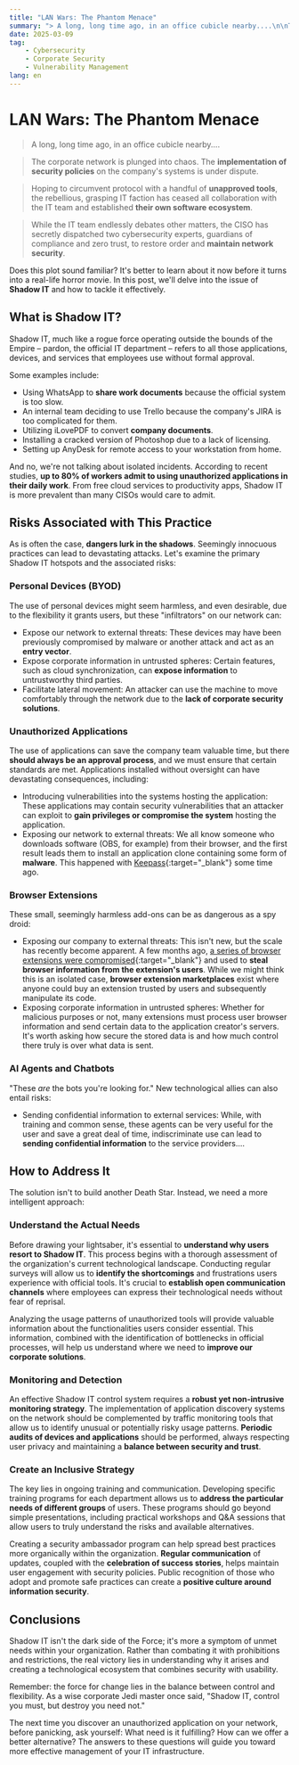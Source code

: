 ```yaml
---
title: "LAN Wars: The Phantom Menace"
summary: "> A long, long time ago, in an office cubicle nearby....\n\nThe corporate network is plunged into chaos. The **implementation of security policies** on the company's systems is under dispute.\n\nHoping to circumvent protocol with a handful of **unapproved tools**, the rebellious, grasping IT faction has ceased all collaboration with the IT team and established **their own software ecosystem**.\n\nWhile the IT team endlessly debates other matters, the CISO has secretly dispatched two cybersecurity experts, guardians of compliance and zero trust, to restore order and **maintain network security**.$Does this plot sound familiar? It's better to learn about it now before it turns into a real-life horror movie. In this post, we'll delve into the issue of **Shadow IT** and how to tackle it effectively."
date: 2025-03-09
tag:
    - Cybersecurity
    - Corporate Security
    - Vulnerability Management
lang: en
---
```


# LAN Wars: The Phantom Menace

> A long, long time ago, in an office cubicle nearby....

> The corporate network is plunged into chaos. The **implementation of security policies** on the company's systems is under dispute.

> Hoping to circumvent protocol with a handful of **unapproved tools**, the rebellious, grasping IT faction has ceased all collaboration with the IT team and established **their own software ecosystem**.

> While the IT team endlessly debates other matters, the CISO has secretly dispatched two cybersecurity experts, guardians of compliance and zero trust, to restore order and **maintain network security**.

Does this plot sound familiar? It's better to learn about it now before it turns into a real-life horror movie. In this post, we'll delve into the issue of **Shadow IT** and how to tackle it effectively.

<!-- more -->

## What is Shadow IT?

Shadow IT, much like a rogue force operating outside the bounds of the Empire – pardon, the official IT department – refers to all those applications, devices, and services that employees use without formal approval.

Some examples include:

*   Using WhatsApp to **share work documents** because the official system is too slow.
*   An internal team deciding to use Trello because the company's JIRA is too complicated for them.
*   Utilizing iLovePDF to convert **company documents**.
*   Installing a cracked version of Photoshop due to a lack of licensing.
*   Setting up AnyDesk for remote access to your workstation from home.

And no, we're not talking about isolated incidents. According to recent studies, **up to 80% of workers admit to using unauthorized applications in their daily work**. From free cloud services to productivity apps, Shadow IT is more prevalent than many CISOs would care to admit.

## Risks Associated with This Practice

As is often the case, **dangers lurk in the shadows**. Seemingly innocuous practices can lead to devastating attacks. Let's examine the primary Shadow IT hotspots and the associated risks:

### Personal Devices (BYOD)

The use of personal devices might seem harmless, and even desirable, due to the flexibility it grants users, but these "infiltrators" on our network can:

*   Expose our network to external threats: These devices may have been previously compromised by malware or another attack and act as an **entry vector**.
*   Expose corporate information in untrusted spheres: Certain features, such as cloud synchronization, can **expose information** to untrustworthy third parties.
*   Facilitate lateral movement: An attacker can use the machine to move comfortably through the network due to the **lack of corporate security solutions**.

### Unauthorized Applications

The use of applications can save the company team valuable time, but there **should always be an approval process**, and we must ensure that certain standards are met. Applications installed without oversight can have devastating consequences, including:

*   Introducing vulnerabilities into the systems hosting the application: These applications may contain security vulnerabilities that an attacker can exploit to **gain privileges or compromise the system** hosting the application.
*   Exposing our network to external threats: We all know someone who downloads software (OBS, for example) from their browser, and the first result leads them to install an application clone containing some form of **malware**. This happened with [Keepass](https://enhacke.com/blog/sitio-falso-de-keepass-difunde-malware-usando-google-ads-65328d1c10475){:target="_blank"} some time ago.

### Browser Extensions

These small, seemingly harmless add-ons can be as dangerous as a spy droid:

*   Exposing our company to external threats: This isn't new, but the scale has recently become apparent. A few months ago, [a series of browser extensions were compromised](https://www.malwarebytes.com/blog/news/2025/01/google-chrome-ai-extensions-deliver-info-stealing-malware-in-broad-attack){:target="_blank"} and used to **steal browser information from the extension's users**. While we might think this is an isolated case, **browser extension marketplaces** exist where anyone could buy an extension trusted by users and subsequently manipulate its code.
*   Exposing corporate information in untrusted spheres: Whether for malicious purposes or not, many extensions must process user browser information and send certain data to the application creator's servers. It's worth asking how secure the stored data is and how much control there truly is over what data is sent.

### AI Agents and Chatbots

"These *are* the bots you're looking for." New technological allies can also entail risks:

*   Sending confidential information to external services: While, with training and common sense, these agents can be very useful for the user and save a great deal of time, indiscriminate use can lead to **sending confidential information** to the service providers....

## How to Address It

The solution isn't to build another Death Star. Instead, we need a more intelligent approach:

### Understand the Actual Needs

Before drawing your lightsaber, it's essential to **understand why users resort to Shadow IT**. This process begins with a thorough assessment of the organization's current technological landscape. Conducting regular surveys will allow us to **identify the shortcomings** and frustrations users experience with official tools. It's crucial to **establish open communication channels** where employees can express their technological needs without fear of reprisal.

Analyzing the usage patterns of unauthorized tools will provide valuable information about the functionalities users consider essential. This information, combined with the identification of bottlenecks in official processes, will help us understand where we need to **improve our corporate solutions**.

### Monitoring and Detection

An effective Shadow IT control system requires a **robust yet non-intrusive monitoring strategy**. The implementation of application discovery systems on the network should be complemented by traffic monitoring tools that allow us to identify unusual or potentially risky usage patterns. **Periodic audits of devices and applications** should be performed, always respecting user privacy and maintaining a **balance between security and trust**.

### Create an Inclusive Strategy

The key lies in ongoing training and communication. Developing specific training programs for each department allows us to **address the particular needs of different groups** of users. These programs should go beyond simple presentations, including practical workshops and Q&A sessions that allow users to truly understand the risks and available alternatives.

Creating a security ambassador program can help spread best practices more organically within the organization. **Regular communication** of updates, coupled with the **celebration of success stories**, helps maintain user engagement with security policies. Public recognition of those who adopt and promote safe practices can create a **positive culture around information security**.

## Conclusions

Shadow IT isn't the dark side of the Force; it's more a symptom of unmet needs within your organization. Rather than combating it with prohibitions and restrictions, the real victory lies in understanding why it arises and creating a technological ecosystem that combines security with usability.

Remember: the force for change lies in the balance between control and flexibility. As a wise corporate Jedi master once said, "Shadow IT, control you must, but destroy you need not."

The next time you discover an unauthorized application on your network, before panicking, ask yourself: What need is it fulfilling? How can we offer a better alternative? The answers to these questions will guide you toward more effective management of your IT infrastructure.

